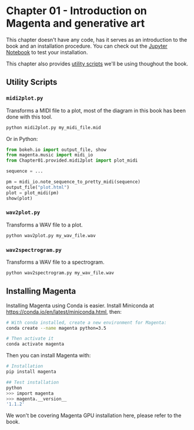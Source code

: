# Chapter 01 - Introduction on Magenta and generative art

This chapter doesn't have any code, has it serves as an introduction to the book and an installation procedure. You can check out the [Jupyter Notebook](notebook.ipynb) to test your installation.

This chapter also provides [utility scripts](#utility-scripts) we'll be using thoughout the book.

## Utility Scripts

### `midi2plot.py`

Transforms a MIDI file to a plot, most of the diagram in this book has been done with this tool.

```bash
python midi2plot.py my_midi_file.mid
```

Or in Python:

```python
from bokeh.io import output_file, show
from magenta.music import midi_io
from Chapter01.provided.midi2plot import plot_midi

sequence = ...

pm = midi_io.note_sequence_to_pretty_midi(sequence)
output_file("plot.html")
plot = plot_midi(pm)
show(plot)
```

### `wav2plot.py`

Transforms a WAV file to a plot.

```bash
python wav2plot.py my_wav_file.wav
```

### `wav2spectrogram.py`

Transforms a WAV file to a spectrogram.

```bash
python wav2spectrogram.py my_wav_file.wav
```

## Installing Magenta

Installing Magenta using Conda is easier. Install Miniconda at https://conda.io/en/latest/miniconda.html, then:

```bash
# With conda installed, create a new environment for Magenta:
conda create --name magenta python=3.5

# Then activate it
conda activate magenta
```

Then you can install Magenta with:

```bash
# Installation
pip install magenta

## Test installation
python
>>> import magenta
>>> magenta.__version__
'1.1.2'
```

We won't be covering Magenta GPU installation here, please refer to the book.
